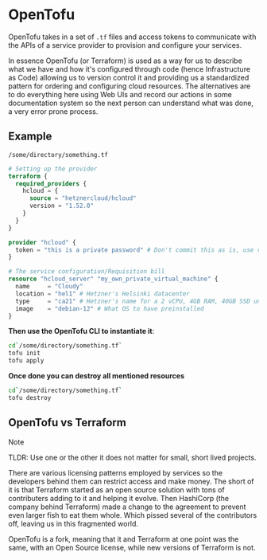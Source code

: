 # OpenTofu

OpenTofu takes in a set of `.tf` files and access tokens to communicate with the APIs of a service provider to provision and configure your services.

In essence OpenTofu (or Terraform) is used as a way for us to describe what we have and how it's configured through code (hence Infrastructure as Code) allowing us to version control it and providing us a standardized pattern for ordering and configuring cloud resources. The alternatives are to do everything here using Web UIs and record our actions in some documentation system so the next person can understand what was done, a very error prone process.

## Example

`/some/directory/something.tf`
```tf
# Setting up the provider
terraform {
  required_providers {
    hcloud = {
      source = "hetznercloud/hcloud"
      version = "1.52.0"
    }
  }
}

provider "hcloud" {
  token = "this is a private password" # Don't commit this as is, use variables
}

# The service configuration/Requisition bill
resource "hcloud_server" "my_own_private_virtual_machine" {
  name     = "Cloudy"
  location = "hel1" # Hetzner's Helsinki datacenter
  type     = "ca21" # Hetzner's name for a 2 vCPU, 4GB RAM, 40GB SSD unit
  image    = "debian-12" # What OS to have preinstalled
}
```

**Then use the OpenTofu CLI to instantiate it**:
```sh
cd`/some/directory/something.tf`
tofu init
tofu apply
```

**Once done you can destroy all mentioned resources**
```sh
cd`/some/directory/something.tf`
tofu destroy
```

## OpenTofu vs Terraform

> [!NOTE]
> TLDR: Use one or the other it does not matter for small, short lived projects.

There are various licensing patterns employed by services so the developers behind them can restrict access and make money. The short of it is that Terraform started as an open source solution with tons of contributers adding to it and helping it evolve. Then HashiCorp (the company behind Terraform) made a change to the agreement to prevent even larger fish to eat them whole. Which pissed several of the contributors off, leaving us in this fragmented world.

OpenTofu is a fork, meaning that it and Terraform at one point was the same, with an Open Source license, while new versions of Terraform is not.
